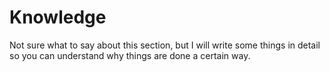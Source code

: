 # Knowledge

Not sure what to say about this section, but I will write some things in detail so you can understand why things are done a certain way.

